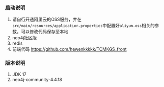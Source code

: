 

### 启动说明
1. 请自行开通阿里云的OSS服务，并在`src/main/resources/application.properties`中配置好`aliyun.oss`相关的参数。可以修改代码保存至本地
2. neo4j社区版
3. redis
4. 前端代码 https://github.com/hewenkkkkk/TCMKGS_front

### 版本说明
1. JDK 17
2. neo4j-community-4.4.18
